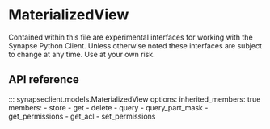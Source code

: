 # MaterializedView

Contained within this file are experimental interfaces for working with the Synapse Python
Client. Unless otherwise noted these interfaces are subject to change at any time. Use
at your own risk.

## API reference

::: synapseclient.models.MaterializedView
    options:
        inherited_members: true
        members:
            - store
            - get
            - delete
            - query
            - query_part_mask
            - get_permissions
            - get_acl
            - set_permissions
